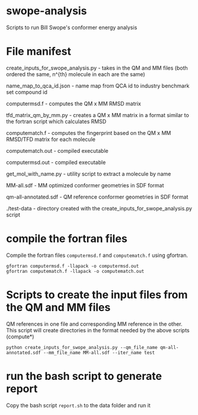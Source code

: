 # swope-analysis
Scripts to run Bill Swope's conformer energy analysis

# File manifest
 create_inputs_for_swope_analysis.py - takes in the QM and MM files (both ordered the same, n^{th} molecule in each are the same)

 name_map_to_qca_id.json - name map from QCA id to industry benchmark set compound id

 computermsd.f - computes the QM x MM RMSD matrix

 tfd_matrix_qm_by_mm.py - creates a QM x MM matrix in a format similar to the fortran script which calculates RMSD

 computematch.f - computes the fingerprint based on the QM x MM RMSD/TFD matrix for each molecule

 computematch.out - compiled executable

 computermsd.out - compiled executable

 get_mol_with_name.py - utility script to extract a molecule by name

 MM-all.sdf - MM optimized conformer geometries in SDF format

 qm-all-annotated.sdf - QM reference conformer geometries in SDF format

 ./test-data - directory created with the create_inputs_for_swope_analysis.py script



# compile the fortran files
Compile the fortran files `computermsd.f` and `computematch.f` using gfortran.
```
gfortran computermsd.f -llapack -o computermsd.out
gfortran computematch.f -llapack -o computematch.out
```

# Scripts to create the input files from the QM and MM files
QM references in one file and corresponding MM reference in the other. This script will create directories in the format needed by the above scripts (compute\*)
```
python create_inputs_for_swope_analysis.py --qm_file_name qm-all-annotated.sdf --mm_file_name MM-all.sdf --iter_name test
```

# run the bash script to generate report
Copy the bash script `report.sh` to the data folder and run it
